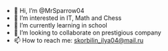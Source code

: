 - 👋 Hi, I’m @MrSparrow04
- 👀 I’m interested in IT, Math and Chess
- 🌱 I’m currently learning in school
- 💞️ I’m looking to collaborate on prestigious company
- 📫 How to reach me: skorbilin_ilya04@mail.ru

<!---
MrSparrow04/MrSparrow04 is a ✨ special ✨ repository because its `README.md` (this file) appears on your GitHub profile.
You can click the Preview link to take a look at your changes.
--->
